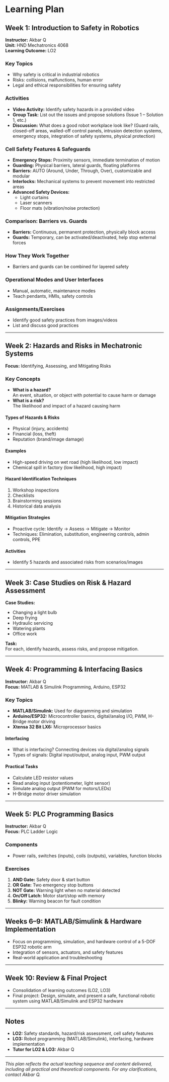 # Learning Plan

## Week 1: Introduction to Safety in Robotics

**Instructor:** Akbar Q  
**Unit:** HND Mechatronics 4068  
**Learning Outcome:** LO2

### Key Topics
- Why safety is critical in industrial robotics
- Risks: collisions, malfunctions, human error
- Legal and ethical responsibilities for ensuring safety

### Activities
- **Video Activity:** Identify safety hazards in a provided video
- **Group Task:** List out the issues and propose solutions (Issue 1 – Solution 1, etc.)
- **Discussion:** What does a good robot workplace look like? (Guard rails, closed-off areas, walled-off control panels, intrusion detection systems, emergency stops, integration of safety systems, physical protection)

### Cell Safety Features & Safeguards
- **Emergency Stops:** Proximity sensors, immediate termination of motion
- **Guarding:** Physical barriers, lateral guards, floating platforms
- **Barriers:** AUTO (Around, Under, Through, Over), customizable and modular
- **Interlocks:** Mechanical systems to prevent movement into restricted areas
- **Advanced Safety Devices:**  
  - Light curtains  
  - Laser scanners  
  - Floor mats (vibration/noise protection)

### Comparison: Barriers vs. Guards
- **Barriers:** Continuous, permanent protection, physically block access
- **Guards:** Temporary, can be activated/deactivated, help stop external forces

### How They Work Together
- Barriers and guards can be combined for layered safety

### Operational Modes and User Interfaces
- Manual, automatic, maintenance modes
- Teach pendants, HMIs, safety controls

### Assignments/Exercises
- Identify good safety practices from images/videos
- List and discuss good practices

---

## Week 2: Hazards and Risks in Mechatronic Systems

**Focus:** Identifying, Assessing, and Mitigating Risks

### Key Concepts
- **What is a hazard?**  
  An event, situation, or object with potential to cause harm or damage
- **What is a risk?**  
  The likelihood and impact of a hazard causing harm

#### Types of Hazards & Risks
- Physical (injury, accidents)
- Financial (loss, theft)
- Reputation (brand/image damage)

#### Examples
- High-speed driving on wet road (high likelihood, low impact)
- Chemical spill in factory (low likelihood, high impact)

#### Hazard Identification Techniques
1. Workshop inspections
2. Checklists
3. Brainstorming sessions
4. Historical data analysis

#### Mitigation Strategies
- Proactive cycle: Identify → Assess → Mitigate → Monitor
- Techniques: Elimination, substitution, engineering controls, admin controls, PPE

#### Activities
- Identify 5 hazards and associated risks from scenarios/images

---

## Week 3: Case Studies on Risk & Hazard Assessment

**Case Studies:**
- Changing a light bulb
- Deep frying
- Hydraulic servicing
- Watering plants
- Office work

**Task:**  
For each, identify hazards, assess risks, and propose mitigation.

---

## Week 4: Programming & Interfacing Basics

**Instructor:** Akbar Q  
**Focus:** MATLAB & Simulink Programming, Arduino, ESP32

### Key Topics
- **MATLAB/Simulink:** Used for diagramming and simulation
- **Arduino/ESP32:** Microcontroller basics, digital/analog I/O, PWM, H-Bridge motor driving
- **Xtensa 32 Bit LX6:** Microprocessor basics

#### Interfacing
- What is interfacing? Connecting devices via digital/analog signals
- Types of signals: Digital input/output, analog input, PWM output

#### Practical Tasks
- Calculate LED resistor values
- Read analog input (potentiometer, light sensor)
- Simulate analog output (PWM for motors/LEDs)
- H-Bridge motor driver simulation

---

## Week 5: PLC Programming Basics

**Instructor:** Akbar Q  
**Focus:** PLC Ladder Logic

### Components
- Power rails, switches (inputs), coils (outputs), variables, function blocks

### Exercises
1. **AND Gate:** Safety door & start button
2. **OR Gate:** Two emergency stop buttons
3. **NOT Gate:** Warning light when no material detected
4. **On/Off Latch:** Motor start/stop with memory
5. **Blinky:** Warning beacon for fault condition

---

## Weeks 6–9: MATLAB/Simulink & Hardware Implementation

- Focus on programming, simulation, and hardware control of a 5-DOF ESP32 robotic arm
- Integration of sensors, actuators, and safety features
- Real-world application and troubleshooting

---

## Week 10: Review & Final Project

- Consolidation of learning outcomes (LO2, LO3)
- Final project: Design, simulate, and present a safe, functional robotic system using MATLAB/Simulink and ESP32 hardware

---

## Notes

- **LO2:** Safety standards, hazard/risk assessment, cell safety features
- **LO3:** Robot programming (MATLAB/Simulink), interfacing, hardware implementation
- **Tutor for LO2 & LO3:** Akbar Q

---

*This plan reflects the actual teaching sequence and content delivered, including all practical and theoretical components. For any clarifications, contact Akbar Q.*
